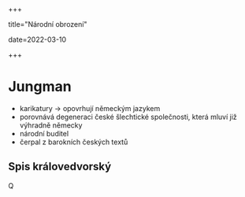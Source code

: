 +++

title="Národní obrození"

date=2022-03-10

+++

# Jungman

- karikatury $\to$ opovrhují německým jazykem
- porovnává degeneraci české šlechtické společnosti, která mluví již výhradně německy
- národní buditel
- čerpal z barokních českých textů

## Spis královedvorský

Q